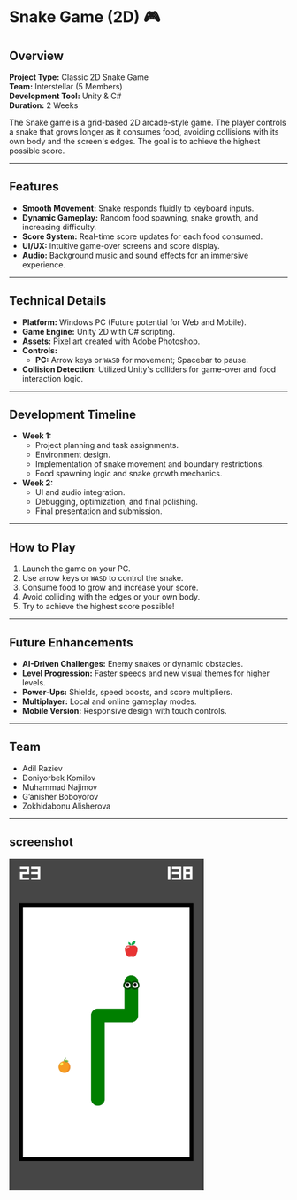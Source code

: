 # Snake Game (2D) 🎮

## Overview
**Project Type:** Classic 2D Snake Game  
**Team:** Interstellar (5 Members)  
**Development Tool:** Unity & C#  
**Duration:** 2 Weeks  

The Snake game is a grid-based 2D arcade-style game. The player controls a snake that grows longer as it consumes food, avoiding collisions with its own body and the screen's edges. The goal is to achieve the highest possible score.

---

## Features
- **Smooth Movement:** Snake responds fluidly to keyboard inputs.
- **Dynamic Gameplay:** Random food spawning, snake growth, and increasing difficulty.
- **Score System:** Real-time score updates for each food consumed.
- **UI/UX:** Intuitive game-over screens and score display.
- **Audio:** Background music and sound effects for an immersive experience.

---

## Technical Details
- **Platform:** Windows PC (Future potential for Web and Mobile).
- **Game Engine:** Unity 2D with C# scripting.
- **Assets:** Pixel art created with Adobe Photoshop.
- **Controls:**
  - **PC:** Arrow keys or `WASD` for movement; Spacebar to pause.
- **Collision Detection:** Utilized Unity's colliders for game-over and food interaction logic.

---

## Development Timeline
- **Week 1:**
  - Project planning and task assignments.
  - Environment design.
  - Implementation of snake movement and boundary restrictions.
  - Food spawning logic and snake growth mechanics.
- **Week 2:**
  - UI and audio integration.
  - Debugging, optimization, and final polishing.
  - Final presentation and submission.

---

## How to Play
1. Launch the game on your PC.
2. Use arrow keys or `WASD` to control the snake.
3. Consume food to grow and increase your score.
4. Avoid colliding with the edges or your own body.
5. Try to achieve the highest score possible!

---

## Future Enhancements
- **AI-Driven Challenges:** Enemy snakes or dynamic obstacles.
- **Level Progression:** Faster speeds and new visual themes for higher levels.
- **Power-Ups:** Shields, speed boosts, and score multipliers.
- **Multiplayer:** Local and online gameplay modes.
- **Mobile Version:** Responsive design with touch controls.

---

## Team
- Adil Raziev  
- Doniyorbek Komilov  
- Muhammad Najimov  
- G’anisher Boboyorov  
- Zokhidabonu Alisherova  

---

## screenshot

![Screenshot](https://github.com/DoniyorbeKomiloV/Snake_Game_Unity/blob/master/Screenshot.png)
